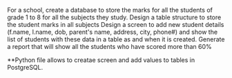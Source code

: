 For a school, create a database to store the marks for all the students of grade 1 to 8 for all the subjects they study.
Design a table structure to store the student marks in all subjects
Design a screen to add new student details (f.name, l.name, dob, parent's name, address, city, phone#) and show the list of students with these data in a table as and when it is created.
Generate a report that will show all the students who have scored more than 60%


**Python file allows to creatae screen and add values to tables in PostgreSQL.
